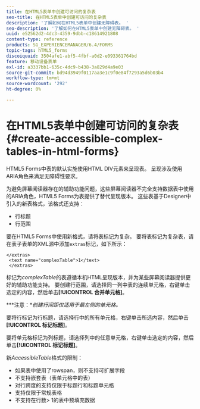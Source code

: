 ```yaml
---
title: 在HTML5表单中创建可访问的复杂表
seo-title: 在HTML5表单中创建可访问的复杂表
description: '了解如何在HTML5表单中创建无障碍表。 '
seo-description: '了解如何在HTML5表单中创建无障碍表。 '
uuid: e52562d2-4dc3-4359-9dbb-c18614921808
content-type: reference
products: SG_EXPERIENCEMANAGER/6.4/FORMS
topic-tags: hTML5_forms
discoiquuid: 3504afe1-abf5-4fbf-a0d2-e093361764bd
feature: 移动设备表单
exl-id: a3337bb1-635c-4dc9-b438-3a829d4a9e03
source-git-commit: bd94d3949f0117aa3e1c9f0e84f7293a5d6b03b4
workflow-type: tm+mt
source-wordcount: '292'
ht-degree: 0%

---
```


# 在HTML5表单中创建可访问的复杂表{#create-accessible-complex-tables-in-html-forms}

HTML5 Forms中表的默认实施使用HTML DIV元素来呈现表。 呈现涉及使用ARIA角色来满足无障碍性要求。

为避免屏幕阅读器存在的辅助功能问题，这些屏幕阅读器不完全支持数据表中使用的ARIA角色，HTML5 Forms为表提供了替代呈现版本。 这些表基于Designer中引入的新表格式，该格式还支持：

* 行标题
* 行范围

要在HTML5 Forms中使用新格式，请将表标记为复杂。 要将表标记为复杂表，请在表子表单的XML源中添加`extras`标记，如下所示：

```
</extras>
 <text name="complexTable">1</text>
 </extras>
```

标记为&#x200B;*complexTable*&#x200B;的表遵循本机HTML呈现版本，并为某些屏幕阅读器提供更好的辅助功能支持。  要创建行范围，请选择同一列中表的连续单元格，右键单击选定的内容，然后单击&#x200B;**[!UICONTROL 合并单元格]**。

***注意：**创建行间距仅适用于最左侧的单元格。*

要将行标记为行标题，请选择行中的所有单元格，右键单击所选内容，然后单击&#x200B;**[!UICONTROL 标记标题]**。

要将单元格标记为列标题，请选择列中的任意单元格，右键单击选定的内容，然后单击&#x200B;**[!UICONTROL 标记标题]**。

新&#x200B;*AccessibleTable*&#x200B;格式的限制：

* 如果表中使用了rowspan，则不支持可扩展字段
* 不支持嵌套表（表单元格中的表）
* 对行跨度的支持仅限于标题行和标题单元格
* 支持仅限于常规表格
* 不支持在行数> 1的表中预填充数据
